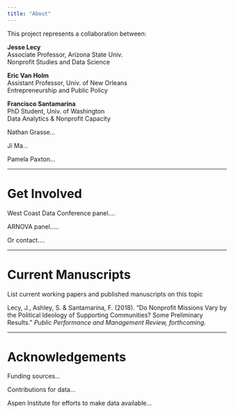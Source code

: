 ```yaml
---
title: "About"
---
```


This project represents a collaboration between:

**Jesse Lecy**   
Associate Professor, Arizona State Univ.  
Nonprofit Studies and Data Science  

**Eric Van Holm**  
Assistant Professor, Univ. of New Orleans  
Entrepreneurship and Public Policy  

**Francisco Santamarina**  
PhD Student, Univ. of Washington  
Data Analytics & Nonprofit Capacity  

Nathan Grasse...  
  
Ji Ma...  
  
Pamela Paxton...  

------

# Get Involved

West Coast Data Conference panel....

ARNOVA panel.....

Or contact....

-----

# Current Manuscripts

List current working papers and published manuscripts on this topic

Lecy, J., Ashley, S. & Santamarina, F. (2018). “Do Nonprofit Missions Vary by the Political Ideology of Supporting Communities? Some Preliminary Results.” *Public Performance and Management Review, forthcoming.*





-----

# Acknowledgements

Funding sources...

Contributions for data...

Aspen Institute for efforts to make data available...



